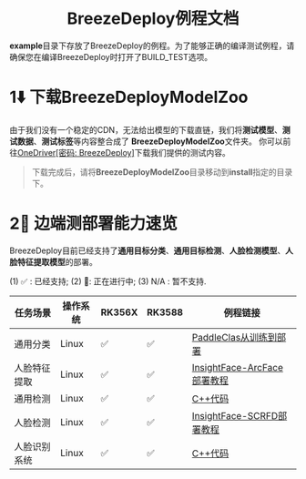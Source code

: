 <h1 align="center">BreezeDeploy例程文档</h1>

**example**目录下存放了BreezeDeploy的例程。为了能够正确的编译测试例程，请确保您在编译BreezeDeploy时打开了BUILD_TEST选项。

# 1⬇️ 下载BreezeDeployModelZoo

由于我们没有一个稳定的CDN，无法给出模型的下载直链，我们将**测试模型**、**测试数据**、**测试标签**等内容整合成了
**BreezeDeployModelZoo**文件夹。
你可以前往[OneDriver[密码: BreezeDeploy]](https://1drv.ms/f/s!AhN_zZGLHpt-ghTfJE9mDX9W1ISm)下载我们提供的测试内容。

> 下载完成后，请将**BreezeDeployModelZoo**目录移动到**install**指定的目录下。

# 2🌰 边端测部署能力速览

BreezeDeploy目前已经支持了**通用目标分类**、**通用目标检测**、**人脸检测模型**、**人脸特征提取模型**的部署。

(1) ✅ : 已经支持; (2) 🏃: 正在进行中; (3) N/A : 暂不支持.

| 任务场景   | 操作系统  | RK356X | RK3588 | 例程链接                                                      |
|--------|-------|--------|--------|-----------------------------------------------------------|
| 通用分类   | Linux | ✅      | ✅      | [PaddleClas从训练到部署](./classification_test/paddle_clas.md)  |
| 人脸特征提取 | Linux | ✅      | ✅      | [InsightFace-ArcFace部署教程](./feature_test/arcface.md)      |
| 通用检测   | Linux | ✅      | ✅      | [C++代码](./detection_test)                                 |
| 人脸检测   | Linux | ✅      | ✅      | [InsightFace-SCRFD部署教程](./detection_test/insight_face.md) |
| 人脸识别系统 | Linux | ✅      | ✅      | [C++代码](./pipeline_test)                                  |